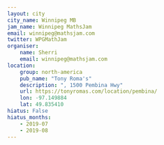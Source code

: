 ```yaml
---
layout: city
city_name: Winnipeg MB
jam_name: Winnipeg MathsJam
email: winnipeg@mathsjam.com
twitter: WPGMathJam
organiser:
    name: Sherri
    email: winnipeg@mathsjam.com
location:
    group: north-america
    pub_name: "Tony Roma's"
    description: ", 1500 Pembina Hwy"
    url: https://tonyromas.com/location/pembina/
    lon: -97.149884
    lat: 49.835410
hiatus: False
hiatus_months:
    - 2019-07
    - 2019-08
---
```

